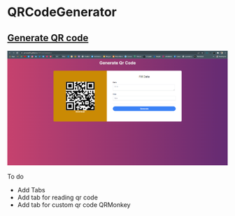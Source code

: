 # QRCodeGenerator

## [Generate QR code]( https://prmane03.github.io/QRCodeGenerator/)
![preview](./preview.png)

To do
- Add Tabs
 - Add tab for reading qr code
 - Add tab for custom qr code QRMonkey
